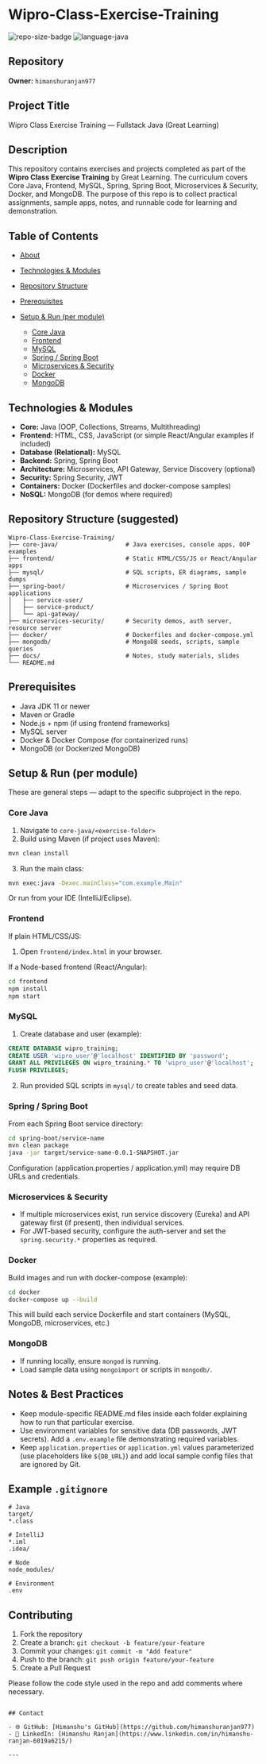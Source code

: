 # Wipro-Class-Exercise-Training

![repo-size-badge](https://img.shields.io/badge/Repo-Wipro--Class--Exercise--Training-blue)
![language-java](https://img.shields.io/badge/Language-Java-orange)

## Repository

**Owner:** `himanshuranjan977`

## Project Title

Wipro Class Exercise Training — Fullstack Java (Great Learning)

## Description

This repository contains exercises and projects completed as part of the **Wipro Class Exercise Training** by Great Learning. The curriculum covers Core Java, Frontend, MySQL, Spring, Spring Boot, Microservices & Security, Docker, and MongoDB. The purpose of this repo is to collect practical assignments, sample apps, notes, and runnable code for learning and demonstration.

## Table of Contents

* [About](#description)
* [Technologies & Modules](#technologies--modules)
* [Repository Structure](#repository-structure)
* [Prerequisites](#prerequisites)
* [Setup & Run (per module)](#setup--run-per-module)

  * [Core Java](#core-java)
  * [Frontend](#frontend)
  * [MySQL](#mysql)
  * [Spring / Spring Boot](#spring--spring-boot)
  * [Microservices & Security](#microservices--security)
  * [Docker](#docker)
  * [MongoDB](#mongodb)


## Technologies & Modules

* **Core:** Java (OOP, Collections, Streams, Multithreading)
* **Frontend:** HTML, CSS, JavaScript (or simple React/Angular examples if included)
* **Database (Relational):** MySQL
* **Backend:** Spring, Spring Boot
* **Architecture:** Microservices, API Gateway, Service Discovery (optional)
* **Security:** Spring Security, JWT
* **Containers:** Docker (Dockerfiles and docker-compose samples)
* **NoSQL:** MongoDB (for demos where required)

## Repository Structure (suggested)

```
Wipro-Class-Exercise-Training/
├── core-java/                   # Java exercises, console apps, OOP examples
├── frontend/                    # Static HTML/CSS/JS or React/Angular apps
├── mysql/                       # SQL scripts, ER diagrams, sample dumps
├── spring-boot/                 # Microservices / Spring Boot applications
│   ├── service-user/
│   ├── service-product/
│   └── api-gateway/
├── microservices-security/      # Security demos, auth server, resource server
├── docker/                      # Dockerfiles and docker-compose.yml
├── mongodb/                     # MongoDB seeds, scripts, sample queries
├── docs/                        # Notes, study materials, slides
└── README.md
```

## Prerequisites

* Java JDK 11 or newer
* Maven or Gradle
* Node.js + npm (if using frontend frameworks)
* MySQL server
* Docker & Docker Compose (for containerized runs)
* MongoDB (or Dockerized MongoDB)

## Setup & Run (per module)

These are general steps — adapt to the specific subproject in the repo.

### Core Java

1. Navigate to `core-java/<exercise-folder>`
2. Build using Maven (if project uses Maven):

```bash
mvn clean install
```

3. Run the main class:

```bash
mvn exec:java -Dexec.mainClass="com.example.Main"
```

Or run from your IDE (IntelliJ/Eclipse).

### Frontend

If plain HTML/CSS/JS:

1. Open `frontend/index.html` in your browser.

If a Node-based frontend (React/Angular):

```bash
cd frontend
npm install
npm start
```

### MySQL

1. Create database and user (example):

```sql
CREATE DATABASE wipro_training;
CREATE USER 'wipro_user'@'localhost' IDENTIFIED BY 'password';
GRANT ALL PRIVILEGES ON wipro_training.* TO 'wipro_user'@'localhost';
FLUSH PRIVILEGES;
```

2. Run provided SQL scripts in `mysql/` to create tables and seed data.

### Spring / Spring Boot

From each Spring Boot service directory:

```bash
cd spring-boot/service-name
mvn clean package
java -jar target/service-name-0.0.1-SNAPSHOT.jar
```

Configuration (application.properties / application.yml) may require DB URLs and credentials.

### Microservices & Security

* If multiple microservices exist, run service discovery (Eureka) and API gateway first (if present), then individual services.
* For JWT-based security, configure the auth-server and set the `spring.security.*` properties as required.

### Docker

Build images and run with docker-compose (example):

```bash
cd docker
docker-compose up --build
```

This will build each service Dockerfile and start containers (MySQL, MongoDB, microservices, etc.)

### MongoDB

* If running locally, ensure `mongod` is running.
* Load sample data using `mongoimport` or scripts in `mongodb/`.

## Notes & Best Practices

* Keep module-specific README.md files inside each folder explaining how to run that particular exercise.
* Use environment variables for sensitive data (DB passwords, JWT secrets). Add a `.env.example` file demonstrating required variables.
* Keep `application.properties` or `application.yml` values parameterized (use placeholders like `${DB_URL}`) and add local sample config files that are ignored by Git.

## Example `.gitignore`

```
# Java
target/
*.class

# IntelliJ
*.iml
.idea/

# Node
node_modules/

# Environment
.env
```

## Contributing

1. Fork the repository
2. Create a branch: `git checkout -b feature/your-feature`
3. Commit your changes: `git commit -m "Add feature"`
4. Push to the branch: `git push origin feature/your-feature`
5. Create a Pull Request

Please follow the code style used in the repo and add comments where necessary.

```

## Contact

- 🌐 GitHub: [Himanshu's GitHub](https://github.com/himanshuranjan977)  
- 💼 LinkedIn: [Himanshu Ranjan](https://www.linkedin.com/in/himanshu-ranjan-6019a6215/)  

---

